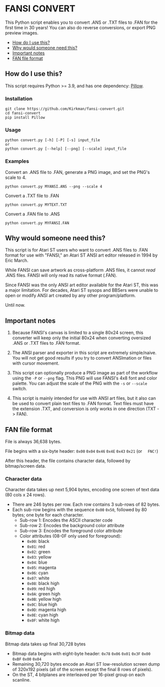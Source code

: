 FANSI CONVERT
=============

This Python script enables you to convert .ANS or .TXT files to .FAN for the first time in 30 years! You can also do reverse conversions, or export PNG preview images.

* [How do I use this?](#how-do-i-use-this)
* [Why would someone need this?](#why-would-someone-need-this)
* [Important notes](#important-notes)
* [FAN file format](#fan-file-format)


How do I use this?
------------------

This script requires Python >= 3.9, and has one dependency: [Pillow](https://pillow.readthedocs.io/en/stable/index.html).

### Installation
```
git clone https://github.com/Kirkman/fansi-convert.git
cd fansi-convert
pip install Pillow
```

### Usage
```
python convert.py [-h] [-P] [-s] input_file
or
python convert.py [--help] [--png] [--scale] input_file

```

### Examples

Convert an .ANS file to .FAN, generate a PNG image, and set the PNG's scale to 4.
```
python convert.py MYANSI.ANS --png --scale 4
```

Convert a .TXT file to .FAN
```
python convert.py MYTEXT.TXT
```

Convert a .FAN file to .ANS
```
python convert.py MYFANSI.FAN
```


Why would someone need this?
----------------------------

This script is for Atari ST users who want to convert .ANS files to .FAN format for use with "FANSI," an Atari ST ANSI art editor released in 1994 by Eric March.

While FANSI can save artwork as cross-platform .ANS files, it cannot _read_ .ANS files. FANSI will only read its native format (.FAN). 

Since FANSI was the only ANSI art editor available for the Atari ST, this was a major limitation. For decades, Atari ST sysops and BBSers were unable to open or modify ANSI art created by any other program/platform.

Until now.


Important notes
---------------

1. Because FANSI's canvas is limited to a single 80x24 screen, this converter will keep only the initial 80x24 when converting oversized .ANS or .TXT files to .FAN format.

2. The ANSI parser and exporter in this script are extremely simple/naive. You will not get good results if you try to convert ANSImation or files with cursor movement.

3. This script can optionally produce a PNG image as part of the workflow using the `-P` or `--png` flag. This PNG will use FANSI's 4x8 font and color palette. You can adjust the scale of the PNG with the `-s` or `--scale` switch.

4. This script is mainly intended for use with ANSI art files, but it also can be used to convert plain text files to .FAN format. Text files must have the extension .TXT, and conversion is only works in one direction (TXT -> FAN).


FAN file format
---------------

File is always 36,638 bytes. 

File begins with a six-byte header: `0x00` `0x04` `0x46` `0x4E` `0x43` `0x21` (or `  FNC!`)

After this header, the file contains character data, followed by bitmap/screen data.

### Character data

Character data takes up next 5,904 bytes, encoding one screen of text data (80 cols x 24 rows).

* There are 246 bytes per row. Each row contains 3 sub-rows of 82 bytes.
* Each sub-row begins with the sequence `0x00` `0x50`, followed by 80 bytes; one byte for each character.
	+ Sub-row 1: Encodes the ASCII character code
	+ Sub-row 2: Encodes the background color attribute
	+ Sub-row 3: Encodes the foreground color attribute
	+ Color attributes (08-0F only used for foreground):
		- `0x00`: black
		- `0x01`: red
		- `0x02`: green
		- `0x03`: yellow
		- `0x04`: blue
		- `0x05`: magenta
		- `0x06`: cyan
		- `0x07`: white
		- `0x08`: black high
		- `0x09`: red high
		- `0x0A`: green high
		- `0x0B`: yellow high
		- `0x0C`: blue high
		- `0x0D`: magenta high
		- `0x0E`: cyan high
		- `0x0F`: white high

### Bitmap data

Bitmap data takes up final 30,728 bytes

+ Bitmap data begins with eight-byte header: `0x78` `0x06` `0x01` `0x3F` `0x00` `0xBF` `0x00` `0x04`
+ Remaining 30,720 bytes encode an Atari ST low-resolution screen dump of 320x192 pixels (all of the screen except the final 8 rows of pixels). 
+ On the ST, 4 bitplanes are interleaved per 16-pixel group on each scanline.
